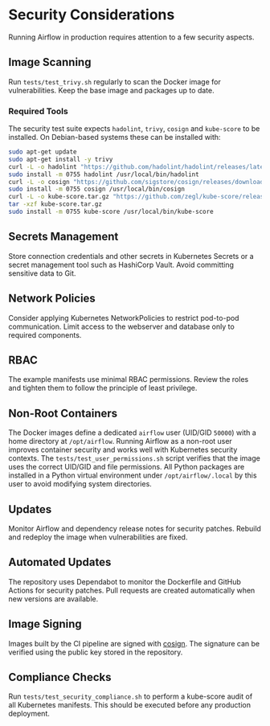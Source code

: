 # Security Considerations

Running Airflow in production requires attention to a few security aspects.

## Image Scanning
Run `tests/test_trivy.sh` regularly to scan the Docker image for vulnerabilities. Keep the base image and packages up to date.

### Required Tools

The security test suite expects `hadolint`, `trivy`, `cosign` and `kube-score` to be installed. On Debian-based systems these can be installed with:

```bash
sudo apt-get update
sudo apt-get install -y trivy
curl -L -o hadolint "https://github.com/hadolint/hadolint/releases/latest/download/hadolint-Linux-x86_64"
sudo install -m 0755 hadolint /usr/local/bin/hadolint
curl -L -o cosign "https://github.com/sigstore/cosign/releases/download/v2.2.3/cosign-linux-amd64"
sudo install -m 0755 cosign /usr/local/bin/cosign
curl -L -o kube-score.tar.gz "https://github.com/zegl/kube-score/releases/download/v1.17.0/kube-score_1.17.0_linux_amd64.tar.gz"
tar -xzf kube-score.tar.gz
sudo install -m 0755 kube-score /usr/local/bin/kube-score
```

## Secrets Management
Store connection credentials and other secrets in Kubernetes Secrets or a secret management tool such as HashiCorp Vault. Avoid committing sensitive data to Git.

## Network Policies
Consider applying Kubernetes NetworkPolicies to restrict pod-to-pod communication. Limit access to the webserver and database only to required components.

## RBAC
The example manifests use minimal RBAC permissions. Review the roles and tighten them to follow the principle of least privilege.

## Non-Root Containers
The Docker images define a dedicated `airflow` user (UID/GID `50000`) with a home
directory at `/opt/airflow`. Running Airflow as a non-root user improves
container security and works well with Kubernetes security contexts. The
`tests/test_user_permissions.sh` script verifies that the image uses the correct
UID/GID and file permissions.
All Python packages are installed in a Python virtual environment under
`/opt/airflow/.local` by this user to avoid modifying system directories.

## Updates
Monitor Airflow and dependency release notes for security patches. Rebuild and redeploy the image when vulnerabilities are fixed.

## Automated Updates
The repository uses Dependabot to monitor the Dockerfile and GitHub Actions for security patches. Pull requests are created automatically when new versions are available.

## Image Signing
Images built by the CI pipeline are signed with [cosign](https://github.com/sigstore/cosign). The signature can be verified using the public key stored in the repository.

## Compliance Checks
Run `tests/test_security_compliance.sh` to perform a kube-score audit of all Kubernetes manifests. This should be executed before any production deployment.

